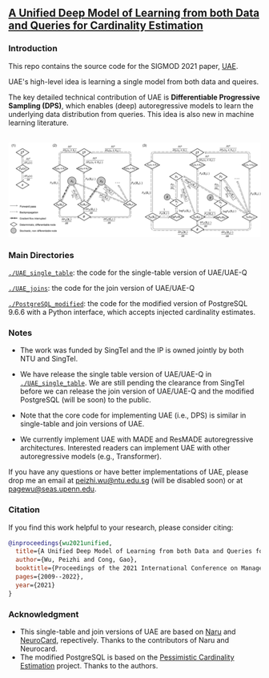## [A Unified Deep Model of Learning from both Data and Queries for Cardinality Estimation ](https://arxiv.org/pdf/2107.12295)
### Introduction
This repo contains the source code for the SIGMOD 2021 paper, [UAE](https://arxiv.org/pdf/2107.12295).

UAE's high-level idea is learning a single model from both data and queires.

The key detailed technical contribution of UAE is **Differentiable Progressive Sampling (DPS)**, which enables (deep) autoregressive models to learn the underlying data distribution from queries. This idea is also new in machine learning literature.

<p align="center">
    <br>
    <img src="./dps.png" width="600"/>
<p>

### Main Directories
[`./UAE_single_table`](./UAE_single_table): the code for the single-table version of UAE/UAE-Q

[`./UAE_joins`](./UAE_joins): the code for the join version of UAE/UAE-Q

[`./PostgreSQL_modified`](./PostgreSQL_modified): the code for the modified version of PostgreSQL 9.6.6 with a Python interface, which accepts injected cardinality estimates. 

### Notes
* The work was funded by SingTel and the IP is owned jointly by both NTU and SingTel.

* We have release the single table version of UAE/UAE-Q in [`./UAE_single_table`](./UAE_single_table). We are still pending the clearance from SingTel before we can release the join version of UAE/UAE-Q and the modified PostgreSQL (will be soon) to the public. 

* Note that the core code for implementing UAE (i.e., DPS) is similar in single-table and join versions of UAE.

* We currently implement UAE with MADE and ResMADE autoregressive architectures. Interested readers can implement UAE with other autoregressive models (e.g., Transformer).

If you have any questions or have better implementations of UAE, please drop me an email at [peizhi.wu@ntu.edu.sg](mailto:peizhi.wu@ntu.edu.sg) (will be disabled soon) or at [pagewu@seas.upenn.edu](mailto:pagewu@seas.upenn.edu).

### Citation
If you find this work helpful to your research, please consider citing:
```bibtex
@inproceedings{wu2021unified,
  title={A Unified Deep Model of Learning from both Data and Queries for Cardinality Estimation},
  author={Wu, Peizhi and Cong, Gao},
  booktitle={Proceedings of the 2021 International Conference on Management of Data},
  pages={2009--2022},
  year={2021}
}
```

### Acknowledgment

* This single-table and join versions of UAE are based on [Naru](https://github.com/naru-project/naru) and [NeuroCard](https://github.com/neurocard/neurocard), repectively. Thanks to the contributors of Naru and Neurocard.
* The modified PostgreSQL is based on the [Pessimistic Cardinality Estimation](https://github.com/waltercai/pqo-opensource) project. Thanks to the authors.




